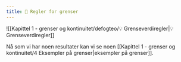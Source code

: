 ```yaml
---
title: 📄 Regler for grenser
---
```


![[Kapittel 1 - grenser og kontinuitet/defogteo/💡 Grenseverdiregler|💡 Grenseverdiregler]]

Nå som vi har noen resultater kan vi se noen [[Kapittel 1 - grenser og kontinuitet/4 Eksempler på grenser|eksempler på grenser]].